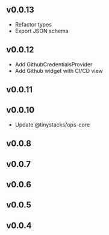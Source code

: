 v0.0.13
---
- Refactor types
- Export JSON schema
 
v0.0.12
---
- Add GithubCredentialsProvider
- Add Github widget with CI/CD view
 
v0.0.11
---

 
v0.0.10
---
- Update @tinystacks/ops-core
 
v0.0.8
---

 
v0.0.7
---

 
v0.0.6
---

 
v0.0.5
---

 
v0.0.4
---

 
